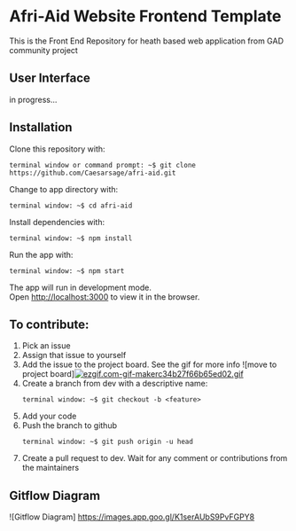 # Afri-Aid Website Frontend Template
This is the Front End Repository for heath based web application from GAD community project

## User Interface
in progress...

## Installation
Clone this repository with:

```console
terminal window or command prompt: ~$ git clone https://github.com/Caesarsage/afri-aid.git
```

Change to app directory with:

```console
terminal window: ~$ cd afri-aid
```

Install dependencies with:

```console
terminal window: ~$ npm install
```

Run the app with:

```console
terminal window: ~$ npm start
```

The app will run in development mode.<br />
Open [http://localhost:3000](http://localhost:3000) to view it in the browser.


## To contribute:
1. Pick an issue 
0. Assign that issue to yourself
0. Add the issue to the project board. See the gif for more info ![move to project board]<a href="https://gifyu.com/image/6rk0"><img src="https://s1.gifyu.com/images/ezgif.com-gif-makerc34b27f66b65ed02.gif" alt="ezgif.com-gif-makerc34b27f66b65ed02.gif" border="0" /></a>
0. Create a branch from dev with a descriptive name:
    ```console
    terminal window: ~$ git checkout -b <feature>
    ```
0. Add your code
0. Push the branch to github
    ```console
    terminal window: ~$ git push origin -u head
    ```
0. Create a pull request to dev.  Wait for any comment or contributions from the maintainers

## Gitflow Diagram
![Gitflow Diagram] https://images.app.goo.gl/K1serAUbS9PvFGPY8
